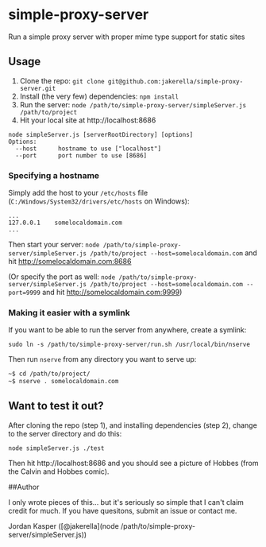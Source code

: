 simple-proxy-server
===================

Run a simple proxy server with proper mime type support for static sites

## Usage

1. Clone the repo: `git clone git@github.com:jakerella/simple-proxy-server.git`
2. Install (the very few) dependencies: `npm install`
3. Run the server: `node /path/to/simple-proxy-server/simpleServer.js /path/to/project`
4. Hit your local site at http://localhost:8686

```
node simpleServer.js [serverRootDirectory] [options]
Options:
  --host      hostname to use ["localhost"]
  --port      port number to use [8686]
```

### Specifying a hostname

Simply add the host to your `/etc/hosts` file (`C:/Windows/System32/drivers/etc/hosts` on Windows):

```
...
127.0.0.1    somelocaldomain.com
...
```

Then start your server: `node /path/to/simple-proxy-server/simpleServer.js /path/to/project --host=somelocaldomain.com` and hit http://somelocaldomain.com:8686

(Or specify the port as well: `node /path/to/simple-proxy-server/simpleServer.js /path/to/project --host=somelocaldomain.com --port=9999` and hit http://somelocaldomain.com:9999)


### Making it easier with a symlink

If you want to be able to run the server from anywhere, create a symlink:

`sudo ln -s /path/to/simple-proxy-server/run.sh /usr/local/bin/nserve`

Then run `nserve` from any directory you want to serve up:

```bash
~$ cd /path/to/project/
~$ nserve . somelocaldomain.com
```

## Want to test it out?

After cloning the repo (step 1), and installing dependencies (step 2), change to the server directory and do this:

`node simpleServer.js ./test`

Then hit http://localhost:8686 and you should see a picture of Hobbes (from the Calvin and Hobbes comic).

##Author

I only wrote pieces of this... but it's seriously so simple that I can't claim credit for much. If you have quesitons, submit an issue or contact me.

Jordan Kasper ([@jakerella](node /path/to/simple-proxy-server/simpleServer.js))
